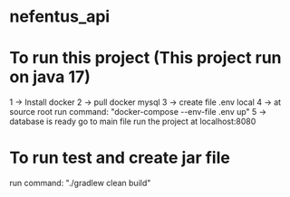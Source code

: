 # nefentus_api

# To run this project (This project run on java 17)
1 -> Install docker 
2 -> pull docker mysql
3 -> create file .env local
4 -> at source root run command: "docker-compose --env-file \.env up"
5 -> database is ready go to main file run the project at localhost:8080

# To run test and create jar file
run  command: "./gradlew clean build" 